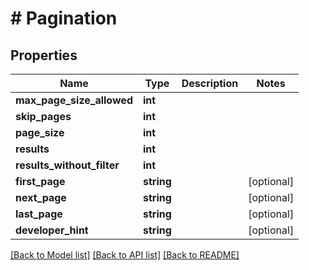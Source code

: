 # # Pagination

## Properties

Name | Type | Description | Notes
------------ | ------------- | ------------- | -------------
**max_page_size_allowed** | **int** |  |
**skip_pages** | **int** |  |
**page_size** | **int** |  |
**results** | **int** |  |
**results_without_filter** | **int** |  |
**first_page** | **string** |  | [optional]
**next_page** | **string** |  | [optional]
**last_page** | **string** |  | [optional]
**developer_hint** | **string** |  | [optional]

[[Back to Model list]](../../README.md#models) [[Back to API list]](../../README.md#endpoints) [[Back to README]](../../README.md)
